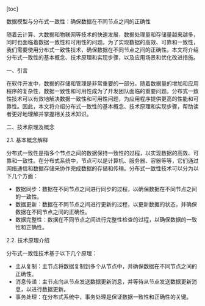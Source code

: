 
[toc]                    
                
                
数据模型与分布式一致性：确保数据在不同节点之间的正确性

随着云计算、大数据和物联网等技术的快速发展，数据处理量和存储量越来越多，同时也面临着数据一致性和可用性的问题。为了实现数据的高效、可靠和一致性，我们需要使用分布式一致性技术，确保数据在不同节点之间的正确性。本文将介绍分布式一致性的基本概念、技术原理和实现步骤，以及应用场景和优化改进措施。

一、引言

在软件开发中，数据的存储和管理是非常重要的一部分。随着数据量的增加和应用程序的复杂性，数据一致性和可用性成为了开发团队面临的重要问题。分布式一致性技术可以有效地解决数据一致性和可用性问题，为应用程序提供更高的性能和可靠性。因此，本文将介绍分布式一致性的基本概念、技术原理和实现步骤，帮助读者更好地理解并掌握相关技术知识。

二、技术原理及概念

2.1. 基本概念解释

分布式一致性是指多个节点之间的数据保持一致性的过程，以实现数据的高效、可靠和一致性。在分布式系统中，节点可以是计算机、服务器、容器等等，它们通过网络通信和数据存储来协作完成数据的存储和传输。分布式一致性技术可以分为以下几个方面：

- 数据同步：数据在不同节点之间进行同步的过程，以确保数据在不同节点之间的一致性。
- 数据更新：数据在不同节点之间进行更新的过程，以更新数据的状态，并确保数据在不同节点之间的正确性。
- 数据完整性：数据在不同节点之间进行完整性检查的过程，以确保数据的一致性和正确性。

2.2. 技术原理介绍

分布式一致性技术基于以下几个原理：

- 主从复制：主节点将数据复制到多个从节点中，并确保数据在不同节点之间的正确性。
- 消息传递：主节点向从节点发送数据更新消息，并等待从节点发送数据更新消息，以进行数据更新。
- 事务处理：在分布式系统中，事务处理是保证数据一致性和正确性的关键。

